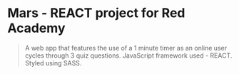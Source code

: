 # Mars - REACT project for Red Academy

> A web app that features the use of a 1 minute timer as an online user cycles through 3 quiz questions.
> JavaScript framework used - REACT.
> Styled using SASS.
